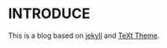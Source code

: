 # INTRODUCE
This is a blog based on [jekyll](https://jekyllrb.com/) and [TeXt Theme](https://tianqi.name/jekyll-TeXt-theme/docs/en/quick-start).

